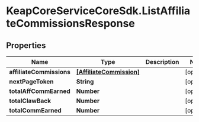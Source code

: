 # KeapCoreServiceCoreSdk.ListAffiliateCommissionsResponse

## Properties

Name | Type | Description | Notes
------------ | ------------- | ------------- | -------------
**affiliateCommissions** | [**[AffiliateCommission]**](AffiliateCommission.md) |  | [optional] 
**nextPageToken** | **String** |  | [optional] 
**totalAffCommEarned** | **Number** |  | [optional] 
**totalClawBack** | **Number** |  | [optional] 
**totalCommEarned** | **Number** |  | [optional] 


